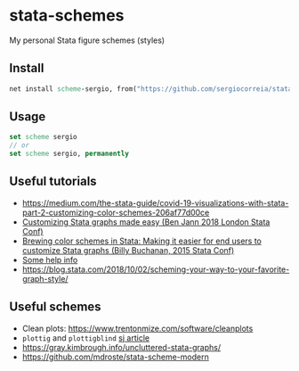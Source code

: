 # stata-schemes

My personal Stata figure schemes (styles)

## Install

```stata
net install scheme-sergio, from("https://github.com/sergiocorreia/stata-schemes/raw/master/")
```

## Usage

```stata
set scheme sergio
// or
set scheme sergio, permanently
```


## Useful tutorials

- https://medium.com/the-stata-guide/covid-19-visualizations-with-stata-part-2-customizing-color-schemes-206af77d00ce
- [Customizing Stata graphs made easy (Ben Jann 2018 London Stata Conf)](https://www.stata.com/meeting/uk18/slides/uk18_Jann.pdf)
- [Brewing color schemes in Stata: Making it easier for end users to customize Stata graphs (Billy Buchanan, 2015 Stata Conf)](https://www.stata.com/meeting/columbus15/abstracts/materials/columbus15_buchanan.pdf)
- [Some help info](http://people.umass.edu/biostat690c/pdf/stata%20schemes%20and%20palettes.pdf)
- https://blog.stata.com/2018/10/02/scheming-your-way-to-your-favorite-graph-style/

## Useful schemes

- Clean plots: https://www.trentonmize.com/software/cleanplots
- `plottig` and `plottigblind` [sj article](https://uc6aad937ff63c1fcef25512ba37.dl.dropboxusercontent.com/cd/0/inline2/BJDxVAUzlZxv9oK6eX2FGX4m2dek_gNtBm1ECf_vVPKpJVja_XX_zk5vfN5ibYR0TOhb6fyjiKbJom-9-l4Yoxx7qoIFEr6lxE2T12kWAEoYJ_iSdf_r7TlLpMkGDGAWUT5sud6J5diuqTnl_xZPG3lrb5BqGvfWOVtKdJRmVNCrdn6BbES6QXeIP2rPx0foOpxcIbdm383b1lzpuoXkwKXWBZhTYxm5kkCr8WTqOYAd5PNs6r2_-n0JPLSV4VUhbiwwPfzmqq0fXSwwcE7yylMDKmkRKAaGbK6j6_aEpo5OFnNpi8gx_jcq_EVxWTpfkMl6AmokoQwX2GhT-FWvAR5x/file#)
- https://gray.kimbrough.info/uncluttered-stata-graphs/
- https://github.com/mdroste/stata-scheme-modern
